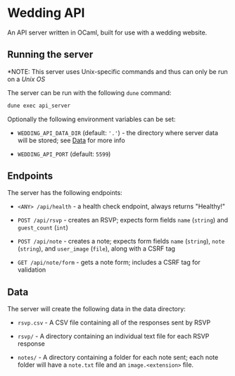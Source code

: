 # Wedding API

An API server written in OCaml, built for use with a wedding website.

## Running the server

*NOTE: This server uses Unix-specific commands and thus can only be run on a
*Unix OS*

The server can be run with the following `dune` command:

```bash
dune exec api_server
```

Optionally the following environment variables can be set:

  * `WEDDING_API_DATA_DIR` (default: `'.'`) - the directory where server data
    will be stored; see [Data](#data) for more info

  * `WEDDING_API_PORT` (default: `5599`)

## Endpoints

The server has the following endpoints:

* `<ANY> /api/health` - a health check endpoint, always returns "Healthy!"

* `POST /api/rsvp` - creates an RSVP; expects form fields `name` (`string`) and
  `guest_count` (`int`)

* `POST /api/note` - creates a note; expects form fields `name` (`string`), `note`
  (`string`), and `user_image` (`file`), along with a CSRF tag

* `GET /api/note/form` - gets a note form; includes a CSRF tag for validation

## Data
The server will create the following data in the data directory:

  * `rsvp.csv` - A CSV file containing all of the responses sent by RSVP

  * `rsvp/` - A directory containing an individual text file for each RSVP
    response

  * `notes/` - A directory containing a folder for each note sent; each note
    folder will have a `note.txt` file and an `image.<extension>` file.